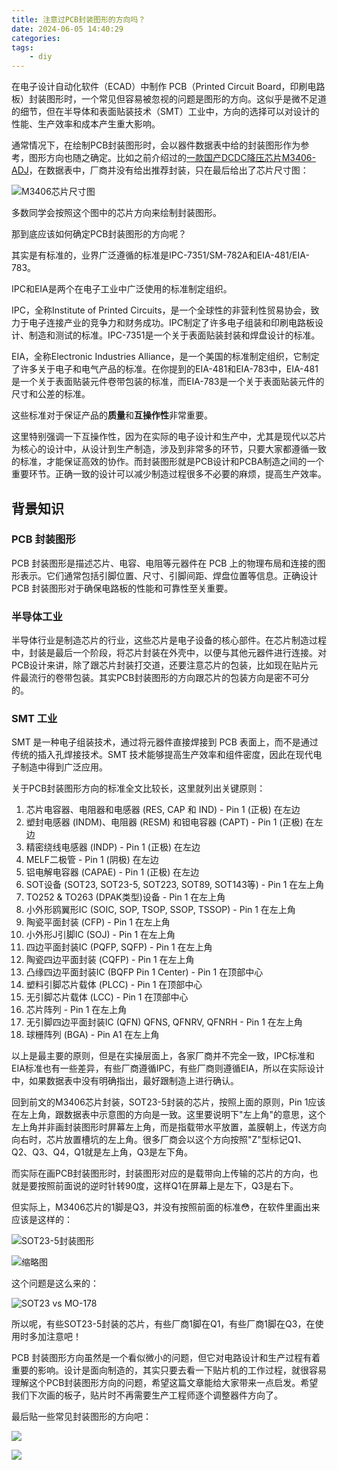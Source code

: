```yaml
---
title: 注意过PCB封装图形的方向吗？
date: 2024-06-05 14:40:29
categories:
tags:
    - diy
---
```


在电子设计自动化软件（ECAD）中制作 PCB（Printed Circuit Board，印刷电路板）封装图形时，一个常见但容易被忽视的问题是图形的方向。这似乎是微不足道的细节，但在半导体和表面贴装技术（SMT）工业中，方向的选择可以对设计的性能、生产效率和成本产生重大影响。

通常情况下，在绘制PCB封装图形时，会以器件数据表中给的封装图形作为参考，图形方向也随之确定。比如之前介绍过的[一款国产DCDC降压芯片M3406-ADJ](https://mp.weixin.qq.com/s?__biz=MzA3NzMyNTIyOA==&mid=2651480821&idx=1&sn=eb674f67319aa27b080bb49bb6140e3e&chksm=84ad7436b3dafd20e4f95ceff2c3188af043e14f81e0a6d506dda171a56586b444f07126300d#rd)，在数据表中，厂商并没有给出推荐封装，只在最后给出了芯片尺寸图：

![M3406芯片尺寸图](https://imgs.boringhex.top/blog/20240605152719.png)

<!-- more -->

多数同学会按照这个图中的芯片方向来绘制封装图形。

那到底应该如何确定PCB封装图形的方向呢？

其实是有标准的，业界广泛遵循的标准是IPC-7351/SM-782A和EIA-481/EIA-783。

IPC和EIA是两个在电子工业中广泛使用的标准制定组织。

IPC，全称Institute of Printed Circuits，是一个全球性的非营利性贸易协会，致力于电子连接产业的竞争力和财务成功。IPC制定了许多电子组装和印刷电路板设计、制造和测试的标准。IPC-7351是一个关于表面贴装封装和焊盘设计的标准。

EIA，全称Electronic Industries Alliance，是一个美国的标准制定组织，它制定了许多关于电子和电气产品的标准。在你提到的EIA-481和EIA-783中，EIA-481是一个关于表面贴装元件卷带包装的标准，而EIA-783是一个关于表面贴装元件的尺寸和公差的标准。

这些标准对于保证产品的**质量**和**互操作性**非常重要。

这里特别强调一下互操作性，因为在实际的电子设计和生产中，尤其是现代以芯片为核心的设计中，从设计到生产制造，涉及到非常多的环节，只要大家都遵循一致的标准，才能保证高效的协作。而封装图形就是PCB设计和PCBA制造之间的一个重要环节。正确一致的设计可以减少制造过程很多不必要的麻烦，提高生产效率。

## 背景知识

### PCB 封装图形

PCB 封装图形是描述芯片、电容、电阻等元器件在 PCB 上的物理布局和连接的图形表示。它们通常包括引脚位置、尺寸、引脚间距、焊盘位置等信息。正确设计 PCB 封装图形对于确保电路板的性能和可靠性至关重要。

### 半导体工业

半导体行业是制造芯片的行业，这些芯片是电子设备的核心部件。在芯片制造过程中，封装是最后一个阶段，将芯片封装在外壳中，以便与其他元器件进行连接。对PCB设计来讲，除了跟芯片封装打交道，还要注意芯片的包装，比如现在贴片元件最流行的卷带包装。其实PCB封装图形的方向跟芯片的包装方向是密不可分的。

### SMT 工业

SMT 是一种电子组装技术，通过将元器件直接焊接到 PCB 表面上，而不是通过传统的插入孔焊接技术。SMT 技术能够提高生产效率和组件密度，因此在现代电子制造中得到广泛应用。

关于PCB封装图形方向的标准全文比较长，这里就列出关键原则：

1. 芯片电容器、电阻器和电感器 (RES, CAP 和 IND) - Pin 1 (正极) 在左边
2. 塑封电感器 (INDM)、电阻器 (RESM) 和钽电容器 (CAPT) - Pin 1 (正极) 在左边
3. 精密绕线电感器 (INDP) - Pin 1 (正极) 在左边
4. MELF二极管 - Pin 1 (阴极) 在左边
5. 铝电解电容器 (CAPAE) - Pin 1 (正极) 在左边
6. SOT设备 (SOT23, SOT23-5, SOT223, SOT89, SOT143等) - Pin 1 在左上角
7. TO252 & TO263 (DPAK类型)设备 - Pin 1 在左上角
8. 小外形鸥翼形IC (SOIC, SOP, TSOP, SSOP, TSSOP) - Pin 1 在左上角
9. 陶瓷平面封装 (CFP) - Pin 1 在左上角
10. 小外形J引脚IC (SOJ) - Pin 1 在左上角
11. 四边平面封装IC (PQFP, SQFP) - Pin 1 在左上角
12. 陶瓷四边平面封装 (CQFP) - Pin 1 在左上角
13. 凸缘四边平面封装IC (BQFP Pin 1 Center) - Pin 1 在顶部中心
14. 塑料引脚芯片载体 (PLCC) - Pin 1 在顶部中心
15. 无引脚芯片载体 (LCC) - Pin 1 在顶部中心
16. 芯片阵列 - Pin 1 在左上角
17. 无引脚四边平面封装IC (QFN) QFNS, QFNRV, QFNRH - Pin 1 在左上角
18. 球栅阵列 (BGA) - Pin A1 在左上角

以上是最主要的原则，但是在实操层面上，各家厂商并不完全一致，IPC标准和EIA标准也有一些差异，有些厂商遵循IPC，有些厂商则遵循EIA，所以在实际设计中，如果数据表中没有明确指出，最好跟制造上进行确认。

回到前文的M3406芯片封装，SOT23-5封装的芯片，按照上面的原则，Pin 1应该在左上角，跟数据表中示意图的方向是一致。这里要说明下"左上角"的意思，这个左上角并非画封装图形时屏幕左上角，而是指载带水平放置，盖膜朝上，传送方向向右时，芯片放置槽坑的左上角。很多厂商会以这个方向按照"Z"型标记Q1、Q2、Q3、Q4，Q1就是左上角，Q3是左下角。

而实际在画PCB封装图形时，封装图形对应的是载带向上传输的芯片的方向，也就是要按照前面说的逆时针转90度，这样Q1在屏幕上是左下，Q3是右下。

但实际上，M3406芯片的1脚是Q3，并没有按照前面的标准😳，在软件里画出来应该是这样的：

![SOT23-5封装图形](https://imgs.boringhex.top/blog/20240605164317.png)

![缩略图](https://imgs.boringhex.top/blog/20240605164105.png)

这个问题是这么来的：

![SOT23 vs MO-178](https://imgs.boringhex.top/blog/20240605164518.png)

所以呢，有些SOT23-5封装的芯片，有些厂商1脚在Q1，有些厂商1脚在Q3，在使用时多加注意吧！

PCB 封装图形方向虽然是一个看似微小的问题，但它对电路设计和生产过程有着重要的影响。设计是面向制造的，其实只要去看一下贴片机的工作过程，就很容易理解这个PCB封装图形方向的问题，希望这篇文章能给大家带来一点启发。希望我们下次画的板子，贴片时不再需要生产工程师逐个调整器件方向了。

最后贴一些常见封装图形的方向吧：

![](https://imgs.boringhex.top/blog/20240605165540.png)

![](https://imgs.boringhex.top/blog/20240605165617.png)
